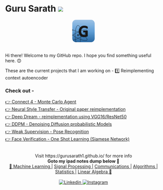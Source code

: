 # Guru Sarath  ![](https://komarev.com/ghpvc/?username=gurusarath1&style=flat-square&color=blueviolet&label=views)

<div align="center">
  <a href="https://www.linkedin.com/in/guru-sarath-t-4ab648131/">
    <img src="https://raw.githubusercontent.com/gurusarath1/gurusarath1/main/includes/images/GitHubLogo_G_anitmation.gif" alt="Guru Sarath T" width="72" height="72">
  </a>
</div>

<br>

Hi there!
Welcome to my GitHub repo. I hope you find something useful here. 😊

<div align="left">
  These are the current projects that I am working on -<be>
  1️⃣ Reimplementing context autoencoder <br>
</div>



### Check out -


<a href="https://github.com/gurusarath1/Connect_4_Game">👉 Connect 4 - Monte Carlo Agent</a> <br>
<a href="https://github.com/gurusarath1/Neural-Style-Transfer">👉 Neural Style Transfer - Original paper reimplementation</a> <br>
<a href="https://github.com/gurusarath1/Deep-Dream">👉 Deep Dream - reimplementation using VGG16/ResNet50</a> <br>
<a href="https://github.com/gurusarath1/Diffusion-Model-DDPM">👉 DDPM - Denoising Diffusion probabilistic Models </a> <br>
<a href="https://github.com/gurusarath1/Weak-supervision-action-estimation">👉 Weak Supervision - Pose Recognition </a> <br>
<a href="https://github.com/gurusarath1/Facial-Recognition-One-Shot-Learning">👉 Face Verification - One Shot Learning (Siamese Network) </a> <br>


<br>
<div align="center">
  Visit https://gurusarath1.github.io/ for more info <br>
  <b> Goto my ipad notes dump below 📑 </b> <br>
  <a href="">🎈 Machine Learning |</a>
  <a href=""> Signal Processing |</a>
  <a href=""> Communications |</a>
  <a href="https://1drv.ms/b/s!AsoxHpt6IY_JpHnB1goA3O0_CORe?e=F0yCKh"> Algorithms |</a>
  <a href=""> Statistics |</a>
  <a href=""> Linear Algebra 🎈</a>
</div>



<br>
<div align="center">
  <a href="https://www.linkedin.com/in/gurusarath1/">
    <img
      alt="Linkedin"
      src="https://img.shields.io/badge/linkedin-0077B5?logo=linkedin&logoColor=white&style=for-the-badge"
    />
  </a>
<a href="https://www.instagram.com/gurusarath1/">
  <img
    alt="Instagram"
    src="https://img.shields.io/badge/Instagram-E4405F?logo=instagram&logoColor=white&style=for-the-badge"
  />
</a>
</div>





